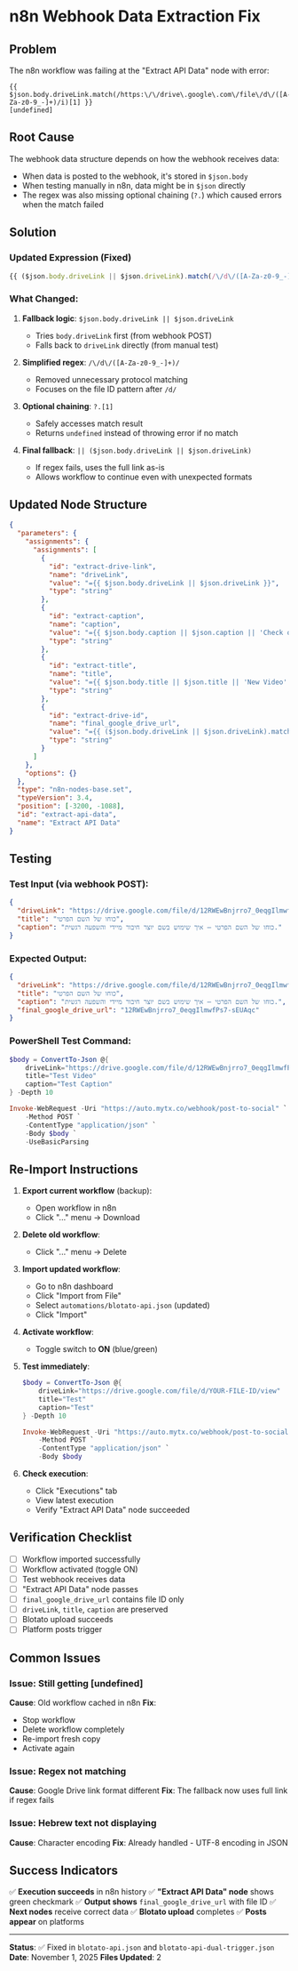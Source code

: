 # n8n Webhook Data Extraction Fix

## Problem
The n8n workflow was failing at the "Extract API Data" node with error:
```
{{ $json.body.driveLink.match(/https:\/\/drive\.google\.com\/file\/d\/([A-Za-z0-9_-]+)/i)[1] }}
[undefined]
```

## Root Cause
The webhook data structure depends on how the webhook receives data:
- When data is posted to the webhook, it's stored in `$json.body`
- When testing manually in n8n, data might be in `$json` directly
- The regex was also missing optional chaining (`?.`) which caused errors when the match failed

## Solution

### Updated Expression (Fixed)
```javascript
{{ ($json.body.driveLink || $json.driveLink).match(/\/d\/([A-Za-z0-9_-]+)/)?.[1] || ($json.body.driveLink || $json.driveLink) }}
```

### What Changed:
1. **Fallback logic**: `$json.body.driveLink || $json.driveLink`
   - Tries `body.driveLink` first (from webhook POST)
   - Falls back to `driveLink` directly (from manual test)

2. **Simplified regex**: `/\/d\/([A-Za-z0-9_-]+)/`
   - Removed unnecessary protocol matching
   - Focuses on the file ID pattern after `/d/`

3. **Optional chaining**: `?.[1]`
   - Safely accesses match result
   - Returns `undefined` instead of throwing error if no match

4. **Final fallback**: `|| ($json.body.driveLink || $json.driveLink)`
   - If regex fails, uses the full link as-is
   - Allows workflow to continue even with unexpected formats

## Updated Node Structure

```json
{
  "parameters": {
    "assignments": {
      "assignments": [
        {
          "id": "extract-drive-link",
          "name": "driveLink",
          "value": "={{ $json.body.driveLink || $json.driveLink }}",
          "type": "string"
        },
        {
          "id": "extract-caption",
          "name": "caption",
          "value": "={{ $json.body.caption || $json.caption || 'Check out this content!' }}",
          "type": "string"
        },
        {
          "id": "extract-title",
          "name": "title",
          "value": "={{ $json.body.title || $json.title || 'New Video' }}",
          "type": "string"
        },
        {
          "id": "extract-drive-id",
          "name": "final_google_drive_url",
          "value": "={{ ($json.body.driveLink || $json.driveLink).match(/\\/d\\/([A-Za-z0-9_-]+)/)?.[1] || ($json.body.driveLink || $json.driveLink) }}",
          "type": "string"
        }
      ]
    },
    "options": {}
  },
  "type": "n8n-nodes-base.set",
  "typeVersion": 3.4,
  "position": [-3200, -1088],
  "id": "extract-api-data",
  "name": "Extract API Data"
}
```

## Testing

### Test Input (via webhook POST):
```json
{
  "driveLink": "https://drive.google.com/file/d/12RWEwBnjrro7_0eqgIlmwfPs7-sEUAqc/view?usp=drive_link",
  "title": "כוחו של השם הפרטי",
  "caption": "כוחו של השם הפרטי – איך שימוש בשם יוצר חיבור מיידי והשפעה רגשית."
}
```

### Expected Output:
```json
{
  "driveLink": "https://drive.google.com/file/d/12RWEwBnjrro7_0eqgIlmwfPs7-sEUAqc/view?usp=drive_link",
  "title": "כוחו של השם הפרטי",
  "caption": "כוחו של השם הפרטי – איך שימוש בשם יוצר חיבור מיידי והשפעה רגשית.",
  "final_google_drive_url": "12RWEwBnjrro7_0eqgIlmwfPs7-sEUAqc"
}
```

### PowerShell Test Command:
```powershell
$body = ConvertTo-Json @{
    driveLink="https://drive.google.com/file/d/12RWEwBnjrro7_0eqgIlmwfPs7-sEUAqc/view?usp=drive_link"
    title="Test Video"
    caption="Test Caption"
} -Depth 10

Invoke-WebRequest -Uri "https://auto.mytx.co/webhook/post-to-social" `
    -Method POST `
    -ContentType "application/json" `
    -Body $body `
    -UseBasicParsing
```

## Re-Import Instructions

1. **Export current workflow** (backup):
   - Open workflow in n8n
   - Click "..." menu → Download

2. **Delete old workflow**:
   - Click "..." menu → Delete

3. **Import updated workflow**:
   - Go to n8n dashboard
   - Click "Import from File"
   - Select `automations/blotato-api.json` (updated)
   - Click "Import"

4. **Activate workflow**:
   - Toggle switch to **ON** (blue/green)

5. **Test immediately**:
   ```powershell
   $body = ConvertTo-Json @{
       driveLink="https://drive.google.com/file/d/YOUR-FILE-ID/view"
       title="Test"
       caption="Test"
   } -Depth 10

   Invoke-WebRequest -Uri "https://auto.mytx.co/webhook/post-to-social" `
       -Method POST `
       -ContentType "application/json" `
       -Body $body
   ```

6. **Check execution**:
   - Click "Executions" tab
   - View latest execution
   - Verify "Extract API Data" node succeeded

## Verification Checklist

- [ ] Workflow imported successfully
- [ ] Workflow activated (toggle ON)
- [ ] Test webhook receives data
- [ ] "Extract API Data" node passes
- [ ] `final_google_drive_url` contains file ID only
- [ ] `driveLink`, `title`, `caption` are preserved
- [ ] Blotato upload succeeds
- [ ] Platform posts trigger

## Common Issues

### Issue: Still getting [undefined]
**Cause**: Old workflow cached in n8n
**Fix**: 
- Stop workflow
- Delete workflow completely
- Re-import fresh copy
- Activate again

### Issue: Regex not matching
**Cause**: Google Drive link format different
**Fix**: The fallback now uses full link if regex fails

### Issue: Hebrew text not displaying
**Cause**: Character encoding
**Fix**: Already handled - UTF-8 encoding in JSON

## Success Indicators

✅ **Execution succeeds** in n8n history
✅ **"Extract API Data" node** shows green checkmark
✅ **Output shows** `final_google_drive_url` with file ID
✅ **Next nodes** receive correct data
✅ **Blotato upload** completes
✅ **Posts appear** on platforms

---

**Status**: ✅ Fixed in `blotato-api.json` and `blotato-api-dual-trigger.json`
**Date**: November 1, 2025
**Files Updated**: 2
